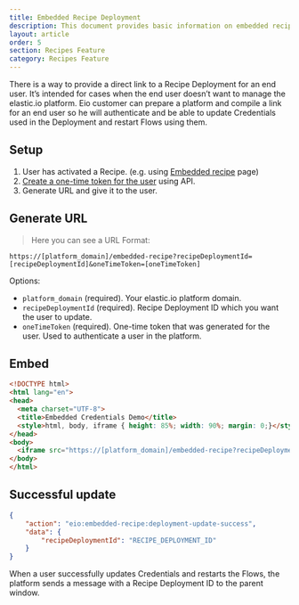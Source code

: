 ```yaml
---
title: Embedded Recipe Deployment
description: This document provides basic information on embedded recipe deployment.
layout: article
order: 5
section: Recipes Feature
category: Recipes Feature
---
```


There is a way to provide a direct link to a Recipe Deployment for an end user. It’s intended for cases when the end user doesn’t want to manage the elastic.io platform. Eio customer can prepare a platform and compile a link for an end user so he will authenticate and be able to update Credentials used in the Deployment and restart Flows using them.

## Setup

1. User has activated a Recipe. (e.g. using [Embedded recipe](embedded-recipe) page)
2. [Create a one-time token for the user]({{site.data.tenant.apiDocsUri}}/v2#/users/post_users__user_id__one_time_token) using API.
3. Generate URL and give it to the user.

## Generate URL

> Here you can see a URL Format:
```
https://[platform_domain]/embedded-recipe?recipeDeploymentId=[recipeDeploymentId]&oneTimeToken=[oneTimeToken]
```

Options:

- `platform_domain` (required). Your elastic.io platform domain.
- `recipeDeploymentId` (required). Recipe Deployment ID which you want the user to update.
- `oneTimeToken` (required). One-time token that was generated for the user. Used to authenticate a user in the platform.

## Embed

``` html
<!DOCTYPE html>
<html lang="en">
<head>    
  <meta charset="UTF-8">
  <title>Embedded Credentials Demo</title>
  <style>html, body, iframe { height: 85%; width: 90%; margin: 0;}</style>
</head>
<body>
  <iframe src="https://[platform_domain]/embedded-recipe?recipeDeploymentId=[recipeDeploymentId]&oneTimeToken=[oneTimeToken]" />
</body>
</html>
```

## Successful update

``` json
{
    "action": "eio:embedded-recipe:deployment-update-success",
    "data": {
        "recipeDeploymentId": "RECIPE_DEPLOYMENT_ID"
    }
}
```

When a user successfully updates Credentials and restarts the Flows, the platform sends a message with a Recipe Deployment ID to the parent window.
